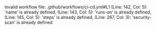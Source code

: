 Invalid workflow file: .github/workflows/ci-cd.yml#L1 (Line: 142, Col: 5):
'name' is already defined, (Line: 143, Col: 5): 'runs-on' is already defined,
(Line: 145, Col: 5): 'steps' is already defined, (Line: 267, Col: 3):
'security-scan' is already defined
